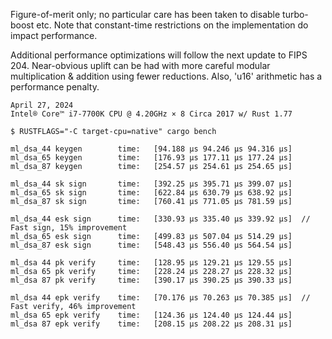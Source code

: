 Figure-of-merit only; no particular care has been taken to disable turbo-boost etc.
Note that constant-time restrictions on the implementation do impact performance.

Additional performance optimizations will follow the next update to FIPS 204.
Near-obvious uplift can be had with more careful modular multiplication & addition
using fewer reductions. Also, 'u16' arithmetic has a performance penalty.

~~~
April 27, 2024
Intel® Core™ i7-7700K CPU @ 4.20GHz × 8 Circa 2017 w/ Rust 1.77

$ RUSTFLAGS="-C target-cpu=native" cargo bench

ml_dsa_44 keygen        time:   [94.188 µs 94.246 µs 94.316 µs]
ml_dsa_65 keygen        time:   [176.93 µs 177.11 µs 177.24 µs]
ml_dsa_87 keygen        time:   [254.57 µs 254.61 µs 254.65 µs]

ml_dsa_44 sk sign       time:   [392.25 µs 395.71 µs 399.07 µs]
ml_dsa_65 sk sign       time:   [622.84 µs 630.79 µs 638.92 µs]
ml_dsa_87 sk sign       time:   [760.41 µs 771.05 µs 781.59 µs]

ml_dsa_44 esk sign      time:   [330.93 µs 335.40 µs 339.92 µs]  // Fast sign, 15% improvement
ml_dsa_65 esk sign      time:   [499.83 µs 507.04 µs 514.29 µs]
ml_dsa_87 esk sign      time:   [548.43 µs 556.40 µs 564.54 µs]

ml_dsa 44 pk verify     time:   [128.95 µs 129.21 µs 129.55 µs]
ml_dsa 65 pk verify     time:   [228.24 µs 228.27 µs 228.32 µs]
ml_dsa 87 pk verify     time:   [390.17 µs 390.25 µs 390.33 µs]

ml_dsa 44 epk verify    time:   [70.176 µs 70.263 µs 70.385 µs]  // Fast verify, 46% improvement
ml_dsa 65 epk verify    time:   [124.36 µs 124.40 µs 124.44 µs]
ml_dsa 87 epk verify    time:   [208.15 µs 208.22 µs 208.31 µs]
~~~